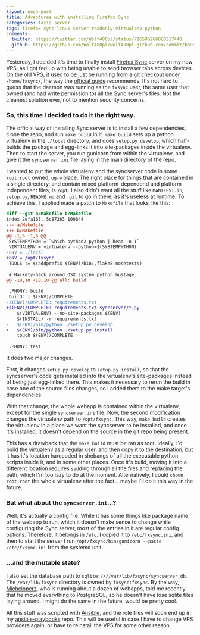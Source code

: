 ```yaml
---
layout: neon-post
title: Adventures with installing Firefox Sync
categories: faris server
tags: firefox sync linux server readonly virtualenv python
comments:
  twitter: https://twitter.com/Wolf480pl/status/716596266080317440
  github: https://github.com/Wolf480pl/wolf480pl.github.com/commit/ba9e5276df68eaa0c78f33c73123a386e5cf5330#comments
---
```

Yesterday, I decided it's time to finally install [Firefox Sync][fxsync] server on my new VPS, as I got fed up with being unable to send browser tabs across devices. On the old VPS, it used to be just be running from a git checkout under `/home/fxsync/`, the way the [official guide][mozguide] recommends. It's not hard to guess that the daemon was running as the `fxsync` user, the same user that owned (and had write permission to) all the Sync server's files. Not the cleanest solution ever, not to mention security concerns.

### So, this time I decided to do it the right way.

The official way of installing Sync server is to install a few dependencies, clone the repo, and run `make build` in it. `make build` sets up a python virtualenv in the `./local` directory, and does `setup.py develop`, which half-builds the package and egg-links it into site-packages inside the virtualenv. Then to start the server, you run gunicorn from within the virtualenv, and give it the `syncserver.ini` file laying in the main directory of the repo.

I wanted to put the whole virtualenv and the syncserver code in some `root:root` owned, `og-w` place. The right place for things that are contained in a single directory, and contain mixed platform-dependend and platform-independent files, is `/opt`. I also didn't want all the stuff like `MANIFEST.in`, `setup.py`, `README.md` and `.git` to go in there, as it's useless at runtime. To achieve this, I applied made a patch to `Makefile` that looks like this:

```diff
diff --git a/Makefile b/Makefile
index 2efa163..5c87283 100644
--- a/Makefile
+++ b/Makefile
@@ -1,6 +1,6 @@
 SYSTEMPYTHON = `which python2 python | head -n 1`
 VIRTUALENV = virtualenv --python=$(SYSTEMPYTHON)
-ENV = ./local
+ENV = /opt/fxsync
 TOOLS := $(addprefix $(ENV)/bin/,flake8 nosetests)
 
 # Hackety-hack around OSX system python bustage.
@@ -18,10 +18,10 @@ all: build
 
 .PHONY: build
 build: | $(ENV)/COMPLETE
-$(ENV)/COMPLETE: requirements.txt
+$(ENV)/COMPLETE: requirements.txt syncserver/*.py
 	$(VIRTUALENV) --no-site-packages $(ENV)
 	$(INSTALL) -r requirements.txt
-	$(ENV)/bin/python ./setup.py develop
+	$(ENV)/bin/python ./setup.py install
 	touch $(ENV)/COMPLETE
 
 .PHONY: test
```

It does two major changes.

First, it changes `setup.py develop` to `setup.py install`, so that the syncserver's code gets installed into the virtualenv's site-packages instead of being just egg-linked there. This makes it necessary to rerun the build in case one of the source files changes, so I added them to the make target's dependencies.

With that change, the whole webapp is contained within the virtualenv, except for the single `syncserver.ini` file. Now, the second modification changes the virtualenv path to `/opt/fxsync`. This way, `make build` creates the virtualenv in a place we want the syncserver to be installed, and once it's installed, it doesn't depend on the source in the git repo being present.

This has a drawback that the `make build` must be ran as root. Ideally, I'd build the virtualenv as a regular user, and then copy it to the destination, but it has it's location hardcoded in shebangs of all the executable python scripts inside it, and in some other places. Once it's build, moving it into a different location requires `sed`ding through all the files and replacing the path, which I'm too lazy to do at the moment. Alternatively, I could `chown root:root` the whole virtualenv after the fact... maybe I'll do it this way in the future.

### But what about the `syncserver.ini`...?

Well, it's actually a config file. While it has some things like package name of the webapp to run, which it doesn't make sense to change while configuring the Sync server, most of the entries in it are regular config options. Therefore, it belongs in `/etc`. I copied it to `/etc/fxsync.ini`, and then to start the server I run `/opt/fxsync/bin/gunicorn --paste /etc/fxsync.ini` from the systemd unit.

### ...and the mutable state?

I also set the database path to `sqlite:////var/lib/fxsync/syncserver.db`. The `/var/lib/fxsync` directory is owned by `fxsync:fxsync`. By the way, <a rel="friend" href="https://ijestfajnie.pl">Michcioperz</a>, who is running about a dozen of webapps, told me recently that he moved everything to PostgreSQL, so he doesn't have lose sqlite files laying around. I might do the same in the future, would be pretty cool.

All this stuff was scripted with [Ansible], and the role files will soon end up in my [ansible-playbooks] repo. This will be useful in case I have to change VPS providers again, or have to reinstall the VPS for some other reason.

[fxsync]: https://en.wikipedia.org/wiki/Firefox_Sync
[mozguide]: https://docs.services.mozilla.com/howtos/run-sync-1.5.html
[Ansible]: https://www.ansible.com/
[ansible-playbooks]: https://github.com/Wolf480pl/ansible-playbooks/
